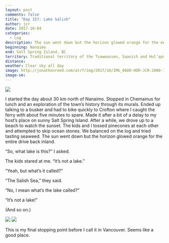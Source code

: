```yaml
---
layout: post
comments: false
title: "Day 157: Lake Salish"
author: jcr
date: 2017-10-04
categories:
  - Log
description: The sun went down but the horizon glowed orange for the entire drive back inland.
beginning: Nanaimo
end: Salt Spring Island, BC
territory: Traditional territory of the Tsawwassen, Saanich and Hul’qumi’num Treaty Group
distance: 
weather: Clear sky all day
image: http://jonathonreed.com/atrf/img/2017/10/IMG_0600-HDR-JCR-2000-72-web.jpg
image-sm:
---
```


<img src="http://jonathonreed.com/atrf/img/2017/10/IMG_0623-JCR-2000-72-web.jpg">

I started the day about 30 km north of Nanaimo. Stopped in Chemainus for lunch and an exploration of the town’s history through its murals. Ended up talking to a busker and had to bike quickly to Crofton where I caught the ferry with about five minutes to spare. Made it after a bit of a delay to my host’s place on sunny Salt Spring Island. After a while, we drove up to a beach to watch the sunset. The kids and I tossed pinecones at each other and attempted to skip ocean stones. We balanced on the log and tried tasting seaweed. The sun went down but the horizon glowed orange for the entire drive back inland.

“So, what lake is this?” I asked.

The kids stared at me. “It’s not a lake.”

“Yeah, but what’s it called?”

“The Salish Sea,” they said.

“No, I mean what’s the lake called?”

“It’s not a lake!”

(And so on.) 

<img src="http://jonathonreed.com/atrf/img/2017/10/IMG_0589-JCR-2000-72-web.jpg">

<img src="http://jonathonreed.com/atrf/img/2017/10/IMG_0652-JCR-2000-72-web.jpg">

This is my final stopping point before I call it in Vancouver. Seems like a good place.